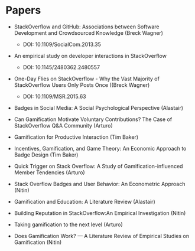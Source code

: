 # Papers

- StackOverflow and GitHub: Associations between Software Development and Crowdsourced Knowledge (Breck Wagner)
	- DOI: 10.1109/SocialCom.2013.35
- An empirical study on developer interactions in StackOverflow
	- DOI: 10.1145/2480362.2480557
- One-Day Flies on StackOverflow - Why the Vast Majority of StackOverflow Users Only Posts Once ((Breck Wagner)
	- DOI: 10.1109/MSR.2015.63
- Badges in Social Media: A Social Psychological Perspective (Alastair)

- Can Gamification Motivate Voluntary Contributions? The Case of StackOverflow Q&A Community (Arturo)

- Gamification for Productive Interaction (Tim Baker)

- Incentives, Gamification, and Game Theory: An Economic Approach to Badge Design (Tim Baker)

- Quick Trigger on Stack Overflow: A Study of Gamification-influenced Member Tendencies (Arturo)

- Stack Overflow Badges and User Behavior: An Econometric Approach (Nitin)

- Gamification and Education: A Literature Review (Alastair)

- Building Reputation in StackOverflow:An Empirical Investigation (Nitin)

- Taking gamification to the next level (Arturo)

- Does Gamification Work? — A Literature Review of Empirical Studies on Gamification (Nitin)
